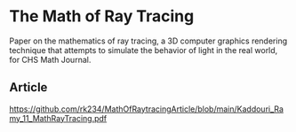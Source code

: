 # The Math of Ray Tracing
Paper on the mathematics of ray tracing, a 3D computer graphics rendering technique that attempts to simulate the behavior of light in the real world, for CHS Math Journal.

## Article

https://github.com/rk234/MathOfRaytracingArticle/blob/main/Kaddouri_Ramy_11_MathRayTracing.pdf
